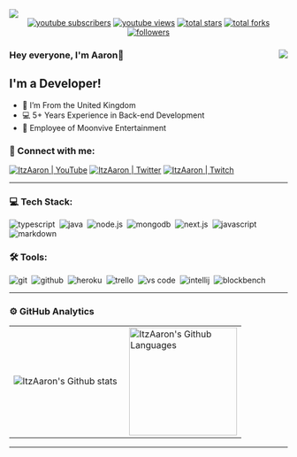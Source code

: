 <img src="https://www.moonvive.com/images/logo_horizontal.webp">

<div align="center">
  <a href="https://www.youtube.com/c/TRC_ItzAaron?sub_confirmation=1">
    <img alt="youtube subscribers" title="Subscribe to my YouTube channel" src="https://custom-icon-badges.herokuapp.com/youtube/channel/subscribers/UCKQ5Q2BsX2xImdIAE9nnfRw?color=%23E05D44&label=SUBSCRIBE&logo=video&logoColor=white&style=for-the-badge&labelColor=CE4630"/></a> 
  <a href="https://www.youtube.com/c/ItzAaronUwU">
    <img alt="youtube views" title="YouTube views" src="https://custom-icon-badges.herokuapp.com/youtube/channel/views/UCKQ5Q2BsX2xImdIAE9nnfRw?color=%23E1AD0E&logo=eye&logoColor=white&style=for-the-badge&labelColor=C79600"/></a> 
  <a href="https://github.com/ItzAaronUwU?tab=repositories&sort=stargazers">
    <img alt="total stars" title="Total stars on GitHub" src="https://custom-icon-badges.herokuapp.com/badge/dynamic/json?logo=star&color=7c007c&labelColor=640464&label=Stars&style=for-the-badge&query=%24.stars&url=https://api.github-star-counter.workers.dev/user/ItzAaronUwU"/></a>
  <a href="https://github.com/ItzAaronUwU?tab=repositories&sort=stargazers">
    <img alt="total forks" title="Total forks on GitHub" src="https://custom-icon-badges.herokuapp.com/badge/dynamic/json?logo=fork&color=55960c&labelColor=488207&label=Forks&style=for-the-badge&query=%24.forks&url=https://api.github-star-counter.workers.dev/user/ItzAaronUwU"/></a>
  <a href="https://github.com/ItzAaronUwU">
    <img alt="followers" title="Follow me on Github" src="https://custom-icon-badges.herokuapp.com/github/followers/ItzAaronUwU?color=236ad3&labelColor=1155ba&style=for-the-badge&logo=person-add&label=Follow&logoColor=white"/></a>
</div>

### Hey everyone, I'm Aaron👋 <img align="right" src="https://komarev.com/ghpvc/?username=ItzAaronUwU&label=Profile%20Views%20&color=ff0000&style=flat-square"/>

## I'm a Developer!

- 📍 I’m From the United Kingdom
- 💻 5+ Years Experience in Back-end Development
- 💼 Employee of Moonvive Entertainment

### 🤝 Connect with me:

[<img alt="ItzAaron | YouTube" src="https://img.shields.io/badge/youtube-FF0000.svg?&style=for-the-badge&logo=youtube&logoColor=white" />][youtube]
[<img alt="ItzAaron | Twitter" src="https://img.shields.io/badge/twitter-1DA1F2.svg?&style=for-the-badge&logo=X&logoColor=white" />][twitter]
[<img alt="ItzAaron | Twitch" src="https://img.shields.io/badge/twitch-6441A5.svg?&style=for-the-badge&logo=twitch&logoColor=white" />][twitch]

---

### 💻 Tech Stack:

<img alt="typescript" src="https://img.shields.io/badge/typescript-007ACC.svg?&style=for-the-badge&logo=typescript&logoColor=fff" />&nbsp;
<img alt="java" src="https://img.shields.io/badge/Java-ED8B00?style=for-the-badge&logo=openjdk&logoColor=fff" />&nbsp;
<img alt="node.js" src="https://img.shields.io/badge/node.js-90C53F.svg?&style=for-the-badge&logo=node.js&logoColor=fff" />&nbsp;
<img alt="mongodb" src="https://img.shields.io/badge/mongodb-26A944.svg?&style=for-the-badge&logo=mongodb&logoColor=fff" />&nbsp;
<img alt="next.js" src="https://img.shields.io/badge/next.js-000.svg?&style=for-the-badge&logo=next.js&logoColor=fff" />&nbsp;
<img alt="javascript" src="https://img.shields.io/badge/javascript-F7DF1E.svg?&style=for-the-badge&logo=javascript&logoColor=fff" />&nbsp;
<img alt="markdown" src="https://img.shields.io/badge/markdown-000.svg?&style=for-the-badge&logo=markdown&logoColor=fff" />&nbsp;

### 🛠 Tools:

<img alt="git" src="https://img.shields.io/badge/git-F05033.svg?&style=for-the-badge&logo=git&logoColor=fff" />&nbsp;
<img alt="github" src="https://img.shields.io/badge/github-000.svg?&style=for-the-badge&logo=github&logoColor=fff" />&nbsp;
<img alt="heroku" src="https://img.shields.io/badge/heroku-5920B1.svg?&style=for-the-badge&logo=heroku&logoColor=fff" />&nbsp;
<img alt="trello" src="https://img.shields.io/badge/trello-0052CC.svg?&style=for-the-badge&logo=trello&logoColor=fff" />&nbsp;
<img alt="vs code" src="https://img.shields.io/badge/vs code-007ACC.svg?&style=for-the-badge&logo=visual-studio-code&logoColor=fff" />&nbsp;
<img alt="intellij" src="https://img.shields.io/badge/intellij%20idea-000000.svg?&style=for-the-badge&logo=intellijidea&logoColor=fff" />&nbsp;
<img alt="blockbench" src="https://img.shields.io/badge/blockbench-1E93D9.svg?&style=for-the-badge&logo=blockbench&logoColor=fff" />&nbsp;


---

### ⚙️ GitHub Analytics

<table>
  <tr>
    <td>
      <img align="left" src="https://github-readme-streak-stats.herokuapp.com/?user=ItzAaronUwU&theme=algolia" alt="ItzAaron's Github stats" />
    </td>
    <td>
      <img height="195px" align="right" alt="ItzAaron's Github Languages" src="https://github-readme-stats-eight-theta.vercel.app/api/top-langs/?username=ItzAaronUwU&theme=algolia&layout=compact" />
    </td>
  </tr>
</table>

---



[youtube]: https://www.youtube.com/channel/UCKQ5Q2BsX2xImdIAE9nnfRw
[twitter]: https://twitter.com/trc_itzaaron
[twitch]: https://twitch.tv/trc_itzaaron
